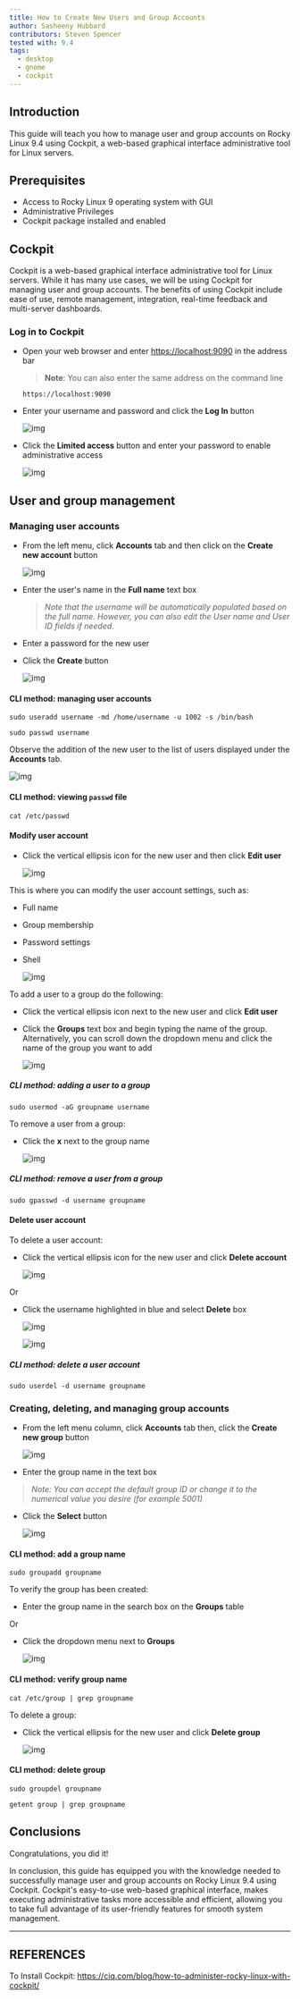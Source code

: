 ```yaml
---
title: How to Create New Users and Group Accounts
author: Sasheeny Hubbard
contributors: Steven Spencer 
tested with: 9.4
tags:
  - desktop
  - gnome
  - cockpit
---
```


## Introduction

  This guide will teach you how to manage user and group accounts on Rocky Linux 9.4 using Cockpit, a web-based graphical interface administrative tool for Linux servers.
  
## Prerequisites

- Access to Rocky Linux 9 operating system with GUI
- Administrative Privileges
- Cockpit package installed and enabled

## Cockpit

Cockpit is a web-based graphical interface administrative tool for Linux servers. While it has many use cases, we  will be using Cockpit for managing user and group accounts. The benefits of using Cockpit include ease of use, remote management, integration, real-time feedback and multi-server dashboards.

### Log in to Cockpit

- Open your web browser and enter <https://localhost:9090> in the address bar
    >**Note**: You can also enter the same address on the command line

    ```text
    https://localhost:9090
    ```

- Enter your username and password and click the **Log In** button

    ![img](images/user_group_acctmgt_images/1.png)

- Click the **Limited access** button and enter your password to enable administrative access

    ![img](images/user_group_acctmgt_images/2.png)

## User and group management

### Managing user accounts

- From the left menu, click **Accounts** tab and then click on the **Create new account** button

    ![img](images/user_group_acctmgt_images/5.png)

- Enter the user's name in the **Full name** text box
  >*Note that the username will be automatically populated based on the full name. However, you can also edit the User name and User ID fields if needed.*
- Enter a password for the new user
- Click the **Create** button

    ![img](images/user_group_acctmgt_images/8.png)

#### CLI method: managing user accounts

```text
sudo useradd username -md /home/username -u 1002 -s /bin/bash 
```

```text
sudo passwd username 
```

Observe the addition of the new user to the list of users displayed under the **Accounts** tab.

![img](images/user_group_acctmgt_images/9.png)

#### CLI method: viewing `passwd` file

```text
cat /etc/passwd
```

#### Modify user account

- Click the vertical ellipsis icon for the new user and then click **Edit user**

    ![img](images/user_group_acctmgt_images/13.png)

This is where you can modify the user account settings, such as:

- Full name
- Group membership
- Password settings
- Shell

    ![img](images/user_group_acctmgt_images/15.png)

To add a user to a group do the following:

- Click the vertical ellipsis icon next to the new user and click **Edit user**

- Click the **Groups** text box and begin typing the name of the group.  
  Alternatively, you can scroll down the dropdown menu and click the name of the group you want to add

    ![img](images/user_group_acctmgt_images/14.png)

##### CLI method: adding a user to a group

```text
sudo usermod -aG groupname username
```

To remove a user from a group:

- Click the **x** next to the group name

    ![img](images/user_group_acctmgt_images/18.png)

##### CLI method: remove a user from a group

```text
sudo gpasswd -d username groupname
```

#### Delete user account

To delete a user account:

- Click the vertical ellipsis icon for the new user and click **Delete account**

    ![img](images/user_group_acctmgt_images/16.png)

Or

- Click the username highlighted in blue and select **Delete** box

    ![img](images/user_group_acctmgt_images/17.png)

    ![img](images/user_group_acctmgt_images/22.png)

##### CLI method: delete a user account

```text
sudo userdel -d username groupname
```

### Creating, deleting, and managing group accounts

- From the left menu column, click **Accounts** tab then, click the **Create new group** button

    ![img](images/user_group_acctmgt_images/7.png)

- Enter the group name in the text box

>*Note: You can accept the default group ID or change it to the numerical value you desire (for example 5001)*

- Click the **Select** button

    ![img](images/user_group_acctmgt_images/11.png)

#### CLI method: add a group name

```text
sudo groupadd groupname
```

To verify the group has been created:

- Enter the group name in the search box on the **Groups** table

Or

- Click the dropdown menu next to **Groups**

    ![img](images/user_group_acctmgt_images/12.png)

#### CLI method: verify group name

```text
cat /etc/group | grep groupname
```

To delete a group:

- Click the vertical ellipsis for the new user and click **Delete group**

    ![img](images/user_group_acctmgt_images/21.png)
  
#### CLI method: delete group

```text
sudo groupdel groupname
```

```text
getent group | grep groupname
```

## Conclusions

  Congratulations, you did it!

  In conclusion, this guide has equipped you with the knowledge needed to successfully manage user and group accounts on Rocky Linux 9.4 using Cockpit. Cockpit's easy-to-use web-based graphical interface, makes executing administrative tasks more accessible and efficient, allowing you to take full advantage of its user-friendly features for smooth system management.

---

## REFERENCES

To Install Cockpit: <https://ciq.com/blog/how-to-administer-rocky-linux-with-cockpit/>

